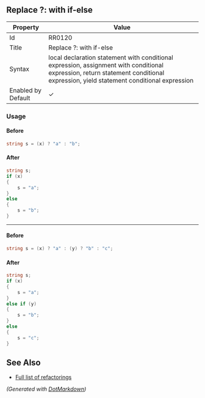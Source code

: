 ## Replace ?: with if\-else

| Property           | Value                                                                                                                                                                            |
| ------------------ | -------------------------------------------------------------------------------------------------------------------------------------------------------------------------------- |
| Id                 | RR0120                                                                                                                                                                           |
| Title              | Replace ?: with if\-else                                                                                                                                                         |
| Syntax             | local declaration statement with conditional expression, assignment with conditional expression, return statement conditional expression, yield statement conditional expression |
| Enabled by Default | &#x2713;                                                                                                                                                                         |

### Usage

#### Before

```csharp
string s = (x) ? "a" : "b";
```

#### After

```csharp
string s;
if (x)
{
    s = "a";
}
else
{
    s = "b";
}
```

- - -

#### Before

```csharp
string s = (x) ? "a" : (y) ? "b" : "c";
```

#### After

```csharp
string s;
if (x)
{
    s = "a";
}
else if (y)
{
    s = "b";
}
else
{
    s = "c";
}
```

## See Also

* [Full list of refactorings](Refactorings.md)


*\(Generated with [DotMarkdown](http://github.com/JosefPihrt/DotMarkdown)\)*